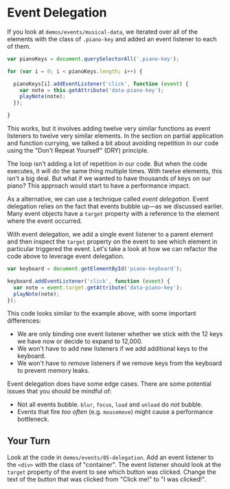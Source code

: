 # Event Delegation

If you look at `demos/events/musical-data`, we iterated over all of the elements with the class of `.piano-key` and added an event listener to each of them.

```js
var pianoKeys = document.querySelectorAll('.piano-key');

for (var i = 0; i < pianoKeys.length; i++) {

  pianoKeys[i].addEventListener('click', function (event) {
    var note = this.getAttribute('data-piano-key');
    playNote(note);
  });

}
```

This works, but it involves adding twelve very similar functions as event listeners to twelve very similar elements. In the section on partial application and function currying, we talked a bit about avoiding repetition in our code using the "Don't Repeat Yourself" (DRY) principle.

The loop isn't adding a lot of repetition in our code. But when the code executes, it will do the same thing multiple times. With twelve elements, this isn't a big deal. But what if we wanted to have thousands of keys on our piano? This approach would start to have a performance impact.

As a alternative, we can use a technique called _event delegation_. Event delegation relies on the fact that events bubble up—as we discussed earlier. Many event objects have a `target` property with a reference to the element where the event occurred.

With event delegation, we add a single event listener to a parent element and then inspect the `target` property on the event to see which element in particular triggered the event. Let's take a look at how we can refactor the code above to leverage event delegation.


```js
var keyboard = document.getElementById('piano-keyboard');

keyboard.addEventListener('click', function (event) {
  var note = event.target.getAttribute('data-piano-key');
  playNote(note);
});
```

This code looks similar to the example above, with some important differences:

* We are only binding one event listener whether we stick with the 12 keys we have now or decide to expand to 12,000.
* We won't have to add new listeners if we add additional keys to the keyboard.
* We won't have to remove listeners if we remove keys from the keyboard to prevent memory leaks.

Event delegation does have some edge cases. There are some potential issues that you should be mindful of:

* Not all events bubble. `blur`, `focus`, `load` and `unload` do _not_ bubble.
* Events that fire _too often_ (e.g. `mousemove`) might cause a performance bottleneck.

## Your Turn

Look at the code in `demos/events/05-delegation`. Add an event listener to the `<div>` with the class of "container". The event listener should look at the `target` property of the event to see which button was clicked. Change the text of the button that was clicked from "Click me!" to "I was clicked!".
